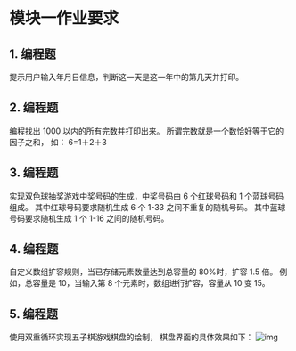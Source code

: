 # 模块一作业要求

## 1. 编程题

提示用户输入年月日信息，判断这一天是这一年中的第几天并打印。

## 2. 编程题

编程找出 1000 以内的所有完数并打印出来。
所谓完数就是一个数恰好等于它的因子之和， 如： 6=1＋2＋3

## 3. 编程题

实现双色球抽奖游戏中奖号码的生成，中奖号码由 6 个红球号码和 1 个蓝球号码组成。
其中红球号码要求随机生成 6 个 1-33 之间不重复的随机号码。
其中蓝球号码要求随机生成 1 个 1-16 之间的随机号码。

## 4. 编程题

自定义数组扩容规则，当已存储元素数量达到总容量的 80%时，扩容 1.5 倍。
例如，总容量是 10，当输入第 8 个元素时，数组进行扩容，容量从 10 变 15。

## 5. 编程题

使用双重循环实现五子棋游戏棋盘的绘制， 棋盘界面的具体效果如下：
![img](https://s0.lgstatic.com/i/image/M00/7E/8F/Ciqc1F_POZKAFXPEAAE80Qr3KdQ067.png)